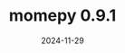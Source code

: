 ---
title: momepy 0.9.1
date: 2024-11-29
description: momepy 0.9.1 released.
type: news
month: "11.29"
year: "2024"
link: "https://github.com/pysal/momepy/releases/tag/v0.9.1"
---